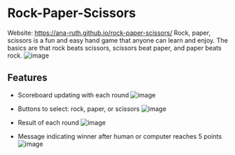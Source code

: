 # Rock-Paper-Scissors
Website: https://ana-ruth.github.io/rock-paper-scissors/
Rock, paper, scissors is a fun and easy hand game that anyone can learn and enjoy. The basics are that rock beats scissors, scissors beat paper, and paper beats rock.
![image](https://github.com/user-attachments/assets/494dcb36-df61-42e2-a88c-6ca63267aa51)

## Features
- Scoreboard updating with each round
  ![image](https://github.com/user-attachments/assets/ee56793f-ddbb-493e-8eb5-c87a2d03c99a)
  
- Buttons to select: rock, paper, or scissors
  ![image](https://github.com/user-attachments/assets/26e96863-290e-4886-b5b6-2c382c615e70)

- Result of each round
  ![image](https://github.com/user-attachments/assets/c653d98c-1ec6-4c64-9d97-207d7932124c)

- Message indicating winner after human or computer reaches 5 points
![image](https://github.com/user-attachments/assets/0d3400a5-0ce5-4463-b061-bf570216618d)

